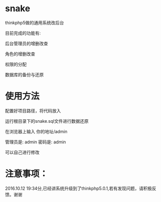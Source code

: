 # snake
thinkphp5做的通用系统改后台

目前完成的功能有:

后台管理员的增删改查

角色的增删改查

权限的分配

数据库的备份与还原

# 使用方法
配置好项目路径，将代码放入

运行根目录下的snake.sql文件进行数据还原

在浏览器上输入 你的地址/admin

管理员是: admin
密码是: admin

可以自己进行修改  
# 注意事项：  
2016.10.12 19:34分,已经讲系统升级到了thinkphp5.0.1,若有发现问题，请积极反馈。谢谢  

